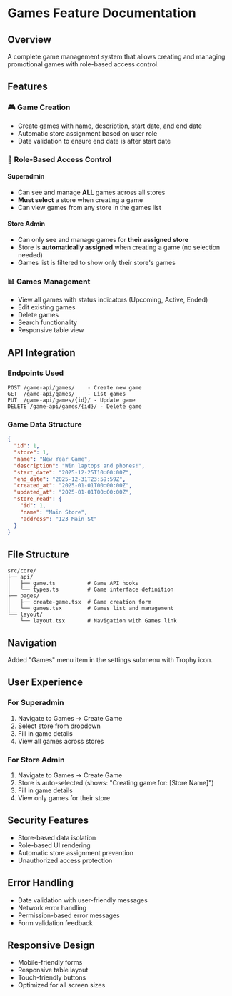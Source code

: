 # Games Feature Documentation

## Overview

A complete game management system that allows creating and managing promotional games with role-based access control.

## Features

### 🎮 Game Creation
- Create games with name, description, start date, and end date
- Automatic store assignment based on user role
- Date validation to ensure end date is after start date

### 👤 Role-Based Access Control

#### Superadmin
- Can see and manage **ALL** games across all stores
- **Must select** a store when creating a game
- Can view games from any store in the games list

#### Store Admin
- Can only see and manage games for **their assigned store**
- Store is **automatically assigned** when creating a game (no selection needed)
- Games list is filtered to show only their store's games

### 📊 Games Management
- View all games with status indicators (Upcoming, Active, Ended)
- Edit existing games
- Delete games
- Search functionality
- Responsive table view

## API Integration

### Endpoints Used
```
POST /game-api/games/    - Create new game
GET  /game-api/games/    - List games
PUT  /game-api/games/{id}/ - Update game
DELETE /game-api/games/{id}/ - Delete game
```

### Game Data Structure
```json
{
  "id": 1,
  "store": 1,
  "name": "New Year Game",
  "description": "Win laptops and phones!",
  "start_date": "2025-12-25T10:00:00Z",
  "end_date": "2025-12-31T23:59:59Z",
  "created_at": "2025-01-01T00:00:00Z",
  "updated_at": "2025-01-01T00:00:00Z",
  "store_read": {
    "id": 1,
    "name": "Main Store",
    "address": "123 Main St"
  }
}
```

## File Structure

```
src/core/
├── api/
│   ├── game.ts          # Game API hooks
│   └── types.ts         # Game interface definition
├── pages/
│   ├── create-game.tsx  # Game creation form
│   └── games.tsx        # Games list and management
└── layout/
    └── layout.tsx       # Navigation with Games link
```

## Navigation

Added "Games" menu item in the settings submenu with Trophy icon.

## User Experience

### For Superadmin
1. Navigate to Games → Create Game
2. Select store from dropdown
3. Fill in game details
4. View all games across stores

### For Store Admin
1. Navigate to Games → Create Game
2. Store is auto-selected (shows: "Creating game for: [Store Name]")
3. Fill in game details
4. View only games for their store

## Security Features

- Store-based data isolation
- Role-based UI rendering
- Automatic store assignment prevention
- Unauthorized access protection

## Error Handling

- Date validation with user-friendly messages
- Network error handling
- Permission-based error messages
- Form validation feedback

## Responsive Design

- Mobile-friendly forms
- Responsive table layout
- Touch-friendly buttons
- Optimized for all screen sizes